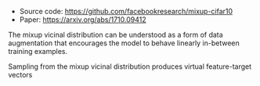 * Source code: https://github.com/facebookresearch/mixup-cifar10
* Paper: https://arxiv.org/abs/1710.09412

The mixup vicinal distribution can be understood as a form of data augmentation that encourages the model to behave linearly in-between training examples. 

Sampling from the mixup vicinal distribution produces virtual feature-target vectors


